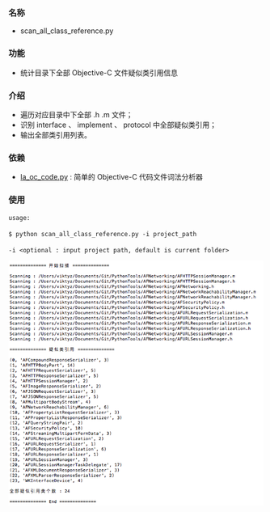 ### 名称

* scan_all_class_reference.py

### 功能

* 统计目录下全部 Objective-C 文件疑似类引用信息

### 介绍

* 遍历对应目录中下全部 .h .m 文件；
* 识别 interface 、 implement 、 protocol 中全部疑似类引用；
* 输出全部类引用列表。

### 依赖

* [la_oc_code.py](https://github.com/viktyz/PythonTools/tree/master/la_oc_code) : 简单的 Objective-C 代码文件词法分析器

### 使用

```shell
usage:

$ python scan_all_class_reference.py -i project_path

-i <optional : input project path, default is current folder>
```

![scan_all_class_reference](Resource/scan_all_class_reference.png)